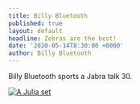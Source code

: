 ```yaml
---
title: Billy Bluetooth
published: true
layout: default
headline: Zebras are the best!
date: '2020-05-14T8:30:00 +0000'
author: Billy Bluetooth
---
```

Billy Bluetooth sports a Jabra talk 30.

<a href="http://demetripapakostas.com/img/frontpic.jpg" data-lightbox="falcon9-large" data-title="Demetri Circa 2018">
  <img src="http://demetripapakostas.com/pics/mitch.png" title="A Julia set">
</a>

